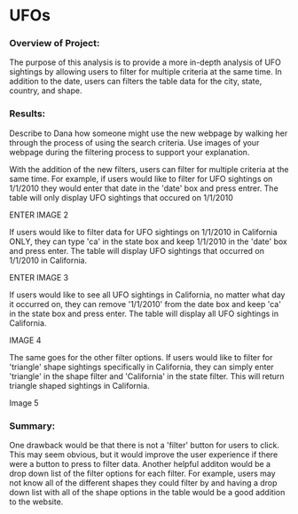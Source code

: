 # UFOs

### Overview of Project:

The purpose of this analysis is to provide a more in-depth analysis of UFO sightings by allowing users to filter for multiple criteria at the same time. In addition to the date, users can filters the table data for the city, state, country, and shape.


### Results: 

Describe to Dana how someone might use the new webpage by walking her through the process of using the search criteria. Use images of your webpage during the filtering process to support your explanation.

With the addition of the new filters, users can filter for multiple criteria at the same time. For example, if users would like to filter for UFO sightings on 1/1/2010 they would enter that date in the 'date' box and press entrer. The table will only display UFO sightings that occured on 1/1/2010

ENTER IMAGE 2

If users would like to filter data for UFO sightings on 1/1/2010 in California ONLY, they can type 'ca' in the state box and keep 1/1/2010 in the 'date' box and press enter. The table will display UFO sightings that occurred on 1/1/2010 in California. 

ENTER IMAGE 3

If users would like to see all UFO sightings in California, no matter what day it occurred on, they can remove '1/1/2010' from the date box and keep 'ca' in the state box and press enter. The table will display all UFO sightings in California. 

IMAGE 4

The same goes for the other filter options. If users would like to filter for 'triangle' shape sightings specifically in California, they can simply enter 'triangle' in the shape filter and 'California' in the state filter. This will return triangle shaped sightings in California. 

Image 5


### Summary: 

One drawback would be that there is not a 'filter' button for users to click. This may seem obvious, but it would improve the user experience if there were a button to press to filter data. Another helpful additon would be a drop down list of the filter options for each filter. For example, users may not know all of the different shapes they could filter by and having a drop down list with all of the shape options in the table would be a good addition to the website. 
